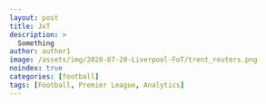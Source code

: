 ```yaml
---
layout: post
title: JxT
description: >
  Something
author: author1
image: /assets/img/2020-07-20-Liverpool-FoT/trent_reuters.png
noindex: true
categories: [football]
tags: [Football, Premier League, Analytics]
---
```

